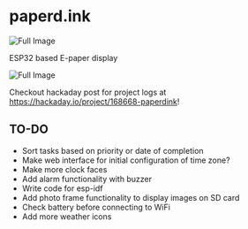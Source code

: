 # paperd.ink

![Full Image](https://github.com/rgujju/paperdink/blob/master/images/paperdink.jpg?raw=true)

ESP32 based E-paper display

![Full Image](https://github.com/rgujju/paperdink/blob/master/images/full.jpg?raw=true)

Checkout hackaday post for project logs at https://hackaday.io/project/168668-paperdink!

## TO-DO
- Sort tasks based on priority or date of completion
- Make web interface for initial configuration of time zone?
- Make more clock faces
- Add alarm functionality with buzzer
- Write code for esp-idf
- Add photo frame functionality to display images on SD card
- Check battery before connecting to WiFi
- Add more weather icons
